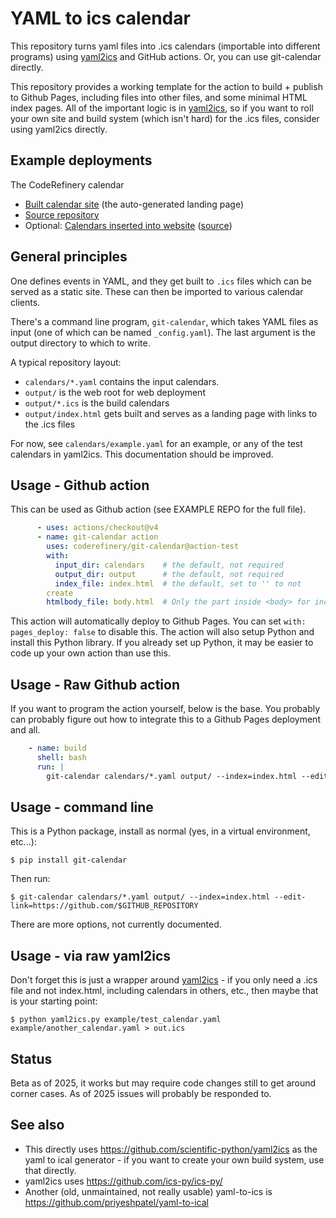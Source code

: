 # YAML to ics calendar

This repository turns yaml files into .ics calendars (importable into
different programs) using
[yaml2ics](https://github.com/scientific-python/yaml2ics) and GitHub
actions.  Or, you can use git-calendar directly.

This repository provides a working template for the action to build +
publish to Github Pages, including files into other files, and some
minimal HTML index pages.  All of the important logic is in
[yaml2ics](https://github.com/scientific-python/yaml2ics), so if you
want to roll your own site and build system (which isn't hard) for the
.ics files, consider using yaml2ics directly.



## Example deployments

The CodeRefinery calendar
* [Built calendar site](https://coderefinery.github.io/calendar/)
  (the auto-generated landing page)
* [Source repository](https://github.com/coderefinery/calendar)
* Optional: [Calendars inserted into
  website](https://coderefinery.org/calendars/) ([source](https://github.com/coderefinery/coderefinery.org/blob/main/content/calendars.md))



## General principles

One defines events in YAML, and they get built to `.ics` files which
can be served as a static site.  These can then be imported to various
calendar clients.

There's a command line program, `git-calendar`, which takes YAML files
as input (one of which can be named `_config.yaml`).  The last
argument is the output directory to which to write.

A typical repository layout:

- `calendars/*.yaml` contains the input calendars.
- `output/` is the web root for web deployment
- `output/*.ics` is the build calendars
- `output/index.html` gets built and serves as a landing page with
  links to the .ics files

For now, see `calendars/example.yaml` for an example, or any of the
test calendars in yaml2ics.  This documentation should be improved.



## Usage - Github action

This can be used as Github action (see EXAMPLE REPO for the full file).

```yaml
      - uses: actions/checkout@v4
      - name: git-calendar action
        uses: coderefinery/git-calendar@action-test
        with:
          input_dir: calendars    # the default, not required
          output_dir: output      # the default, not required
          index_file: index.html  # the default, set to '' to not
        create
        htmlbody_file: body.html  # Only the part inside <body> for inclusion in other files
```

This action will automatically deploy to Github Pages.  You can set
`with: pages_deploy: false` to disable this.  The action will also
setup Python and install this Python library.  If you already set up
Python, it may be easier to code up your own action than use this.



## Usage - Raw Github action

If you want to program the action yourself, below is the base.  You
probably can probably figure out how to integrate this to a Github
Pages deployment and all.
```yaml
    - name: build
      shell: bash
      run: |
        git-calendar calendars/*.yaml output/ --index=index.html --edit-link=https://github.com/$GITHUB_REPOSITORY
```



## Usage - command line

This is a Python package, install as normal (yes, in a virtual environment, etc...):
```console
$ pip install git-calendar
```

Then run:

```console
$ git-calendar calendars/*.yaml output/ --index=index.html --edit-link=https://github.com/$GITHUB_REPOSITORY
```

There are more options, not currently documented.



## Usage - via raw yaml2ics

Don't forget this is just a wrapper around
[yaml2ics](https://github.com/scientific-python/yaml2ics) - if you
only need a .ics file and not index.html, including calendars in
others, etc., then maybe that is your starting point:

```console
$ python yaml2ics.py example/test_calendar.yaml example/another_calendar.yaml > out.ics
```



## Status

Beta as of 2025, it works but may require code changes still to get
around corner cases.  As of 2025 issues will probably be responded to.



## See also

* This directly uses https://github.com/scientific-python/yaml2ics as
  the yaml to ical generator - if you want to create your own build
  system, use that directly.
* yaml2ics uses https://github.com/ics-py/ics-py/
* Another (old, unmaintained, not really usable) yaml-to-ics is
  https://github.com/priyeshpatel/yaml-to-ical
